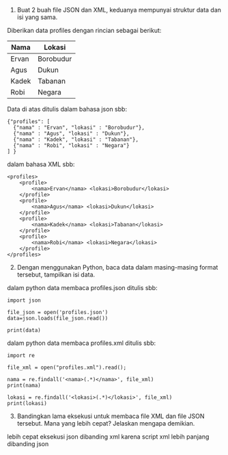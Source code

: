 1. Buat 2 buah file JSON dan XML, keduanya mempunyai struktur data dan isi yang sama.

Diberikan data profiles dengan rincian sebagai berikut:

Nama | Lokasi
-----| -------------
Ervan | Borobudur
Agus | Dukun
Kadek | Tabanan
Robi | Negara

Data di atas ditulis dalam bahasa json sbb:

```
{"profiles": [
  {"nama" : "Ervan", "lokasi" : "Borobudur"},
  {"nama" : "Agus", "lokasi" : "Dukun"},
  {"nama" : "Kadek", "lokasi" : "Tabanan"},
  {"nama" : "Robi", "lokasi" : "Negara"}
] }
```

dalam bahasa XML sbb:

```
<profiles>
    <profile>
        <nama>Ervan</nama> <lokasi>Borobudur</lokasi>
    </profile>
    <profile>
        <nama>Agus</nama> <lokasi>Dukun</lokasi>
    </profile>
    <profile>
        <nama>Kadek</nama> <lokasi>Tabanan</lokasi>
    </profile>
    <profile>
        <nama>Robi</nama> <lokasi>Negara</lokasi>
    </profile>
</profiles>
```

2. Dengan menggunakan Python, baca data dalam masing-masing format tersebut, tampilkan isi data.

dalam python data membaca profiles.json ditulis sbb:

```
import json

file_json = open('profiles.json')
data=json.loads(file_json.read())

print(data)
```
 
dalam python data membaca profiles.xml ditulis sbb:
```
import re

file_xml = open("profiles.xml").read();

nama = re.findall('<nama>(.*)</nama>', file_xml)
print(nama)

lokasi = re.findall('<lokasi>(.*)</lokasi>', file_xml)
print(lokasi)
```

3. Bandingkan lama eksekusi untuk membaca file XML dan file JSON tersebut. Mana yang lebih cepat? Jelaskan mengapa demikian.

lebih cepat eksekusi json dibanding xml karena script xml lebih panjang dibanding json

